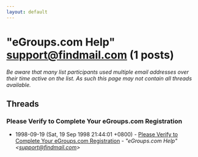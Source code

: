 ```yaml
---
layout: default
---
```


# "eGroups.com Help" <support@findmail.com> (1 posts)

_Be aware that many list participants used multiple email addresses over their time active on the list. As such this page may not contain all threads available._

## Threads

### Please Verify to Complete Your eGroups.com Registration
+ 1998-09-19 (Sat, 19 Sep 1998 21:44:01 +0800) - [Please Verify to Complete Your eGroups.com Registration](/archive/1998/09/1868e0e15bd5a85db94130a23ff356dca830e24fca34937b724c3b6cc3f5a5b7) - _"eGroups.com Help" \<support@findmail.com\>_

